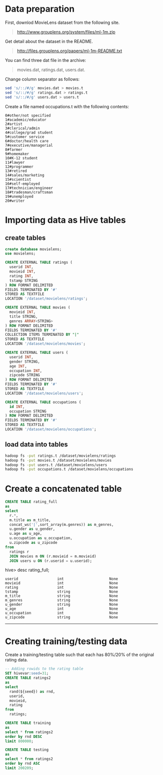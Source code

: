 # Data preparation

First, downlod MovieLens dataset from the following site.
> http://www.grouplens.org/system/files/ml-1m.zip

Get detail about the dataset in the README.
> http://files.grouplens.org/papers/ml-1m-README.txt

You can find three dat file in the archive: 
> movies.dat, ratings.dat, users.dat.

Change column separator as follows:
```sh
sed 's/::/#/g' movies.dat > movies.t
sed 's/::/#/g' ratings.dat > ratings.t
sed 's/::/#/g' users.dat > users.t
```

Create a file named occupations.t with the following contents:
```
0#other/not specified
1#academic/educator
2#artist
3#clerical/admin
4#college/grad student
5#customer service
6#doctor/health care
7#executive/managerial
8#farmer
9#homemaker
10#K-12 student
11#lawyer
12#programmer
13#retired
14#sales/marketing
15#scientist
16#self-employed
17#technician/engineer
18#tradesman/craftsman
19#unemployed
20#writer
```

# Importing data as Hive tables

## create tables
```sql
create database movielens;
use movielens;

CREATE EXTERNAL TABLE ratings (
  userid INT, 
  movieid INT,
  rating INT, 
  tstamp STRING
) ROW FORMAT DELIMITED
FIELDS TERMINATED BY '#'
STORED AS TEXTFILE
LOCATION '/dataset/movielens/ratings';

CREATE EXTERNAL TABLE movies (
  movieid INT, 
  title STRING,
  genres ARRAY<STRING>
) ROW FORMAT DELIMITED
FIELDS TERMINATED BY '#'
COLLECTION ITEMS TERMINATED BY "|"
STORED AS TEXTFILE
LOCATION '/dataset/movielens/movies';

CREATE EXTERNAL TABLE users (
  userid INT, 
  gender STRING, 
  age INT,
  occupation INT,
  zipcode STRING
) ROW FORMAT DELIMITED
FIELDS TERMINATED BY '#'
STORED AS TEXTFILE
LOCATION '/dataset/movielens/users';

CREATE EXTERNAL TABLE occupations (
  id INT,
  occupation STRING
) ROW FORMAT DELIMITED
FIELDS TERMINATED BY '#'
STORED AS TEXTFILE
LOCATION '/dataset/movielens/occupations';
```

## load data into tables
```sh
hadoop fs -put ratings.t /dataset/movielens/ratings
hadoop fs -put movies.t /dataset/movielens/movies
hadoop fs -put users.t /dataset/movielens/users
hadoop fs -put occupations.t /dataset/movielens/occupations
```

# Create a concatenated table 
```sql
CREATE TABLE rating_full
as
select 
  r.*, 
  m.title as m_title,
  concat_ws('|',sort_array(m.genres)) as m_genres, 
  u.gender as u_gender,
  u.age as u_age,
  u.occupation as u_occupation,
  u.zipcode as u_zipcode
from
  ratings r 
  JOIN movies m ON (r.movieid = m.movieid)
  JOIN users u ON (r.userid = u.userid);
```

hive> desc rating_full;
```
userid                  int                     None
movieid                 int                     None
rating                  int                     None
tstamp                  string                  None
m_title                 string                  None
m_genres                string                  None
u_gender                string                  None
u_age                   int                     None
u_occupation            int                     None
u_zipcode               string                  None
```

---
# Creating training/testing data

Create a training/testing table such that each has 80%/20% of the original rating data.

```sql
-- Adding rowids to the rating table
SET hivevar:seed=31;
CREATE TABLE ratings2
as
select
  rand(${seed}) as rnd, 
  userid, 
  movieid, 
  rating
from 
  ratings;

CREATE TABLE training
as
select * from ratings2
order by rnd DESC
limit 800000;

CREATE TABLE testing
as
select * from ratings2
order by rnd ASC
limit 200209;
```
